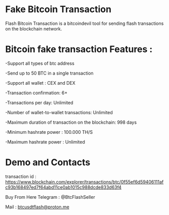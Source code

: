 # Fake Bitcoin Transaction

Flash Bitcoin Transaction is a bitcoindevil tool for sending flash transactions on the blockchain network.


# Bitcoin fake transaction Features :

-Support all types of btc address

-Send up to 50 BTC in a single transaction

-Support all wallet : CEX and DEX

-Transaction confirmation: 6+

-Transactions per day: Unlimited

-Number of wallet-to-wallet transactions: Unlimited

-Maximum duration of transaction on the blockchain: 998 days

-Minimum hashrate power : 100.000 TH/S

-Maximum hashrate power : Unlimited

# Demo and Contacts


transaction id : https://www.blockchain.com/explorer/transactions/btc/0f55ef6d59406111afc93b168497ed7f64abd11ce0ab1015c988dcde833d63f4

Buy From Here
Telegram : @BtcFlashSeller

Mail : btcusdtflash@proton.me
